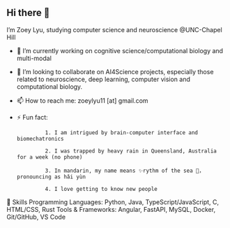 ## Hi there 👋


I’m Zoey Lyu, studying computer science and neuroscience @UNC-Chapel Hill
- 🔭 I’m currently working on cognitive science/computational biology and multi-modal
- 💞️ I’m looking to collaborate on AI4Science projects, especially those related to neuroscience, deep learning, computer vision and computational biology. 
- 📫 How to reach me: zoeylyu11 [at] gmail.com 
- ⚡ Fun fact:
 
               1. I am intrigued by brain-computer interface and biomechatronics 

               2. I was trapped by heavy rain in Queensland, Australia for a week (no phone)

               3. In mandarin, my name means ✨rythm of the sea 🌊，pronouncing as hǎi yùn

               4. I love getting to know new people


🔧 Skills
Programming Languages: Python, Java, TypeScript/JavaScript, C, HTML/CSS, Rust
Tools & Frameworks: Angular, FastAPI, MySQL, Docker, Git/GitHub, VS Code
<!--
**ZoeyLLL/ZoeyLLL** is a ✨ _special_ ✨ repository because its `README.md` (this file) appears on your GitHub profile.
-->




